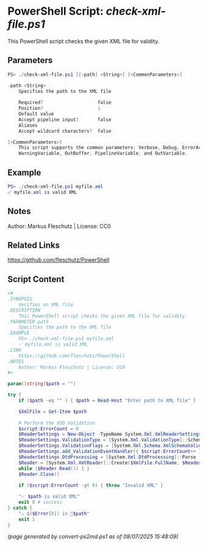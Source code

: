 PowerShell Script: *check-xml-file.ps1*
===================================

This PowerShell script checks the given XML file for validity.

Parameters
----------
```powershell
PS> ./check-xml-file.ps1 [[-path] <String>] [<CommonParameters>]

-path <String>
    Specifies the path to the XML file
    
    Required?                    false
    Position?                    1
    Default value                
    Accept pipeline input?       false
    Aliases                      
    Accept wildcard characters?  false

[<CommonParameters>]
    This script supports the common parameters: Verbose, Debug, ErrorAction, ErrorVariable, WarningAction, 
    WarningVariable, OutBuffer, PipelineVariable, and OutVariable.
```

Example
-------
```powershell
PS> ./check-xml-file.ps1 myfile.xml
✅ myfile.xml is valid XML

```

Notes
-----
Author: Markus Fleschutz | License: CC0

Related Links
-------------
https://github.com/fleschutz/PowerShell

Script Content
--------------
```powershell
<#
.SYNOPSIS
	Verifies an XML file
.DESCRIPTION
	This PowerShell script checks the given XML file for validity.
.PARAMETER path
	Specifies the path to the XML file
.EXAMPLE
	PS> ./check-xml-file.ps1 myfile.xml
	✅ myfile.xml is valid XML
.LINK
	https://github.com/fleschutz/PowerShell
.NOTES
	Author: Markus Fleschutz | License: CC0
#>

param([string]$path = "")

try {
	if ($path -eq "" ) { $path = Read-Host "Enter path to XML file" }

	$XmlFile = Get-Item $path
	
	# Perform the XSD Validation
	$script:ErrorCount = 0
	$ReaderSettings = New-Object -TypeName System.Xml.XmlReaderSettings
	$ReaderSettings.ValidationType = [System.Xml.ValidationType]::Schema
	$ReaderSettings.ValidationFlags = [System.Xml.Schema.XmlSchemaValidationFlags]::ProcessInlineSchema -bor [System.Xml.Schema.XmlSchemaValidationFlags]::ProcessSchemaLocation
	$ReaderSettings.add_ValidationEventHandler({ $script:ErrorCount++ })
	$ReaderSettings.DtdProcessing = [System.Xml.DtdProcessing]::Parse
	$Reader = [System.Xml.XmlReader]::Create($XmlFile.FullName, $ReaderSettings)
	while ($Reader.Read()) { }
	$Reader.Close()
	
	if ($script:ErrorCount -gt 0) {	throw "Invalid XML" } 

	"✅ $path is valid XML"
	exit 0 # success
} catch {
	"⚠️ $($Error[0]) in 📄$path"
	exit 1
}
```

*(page generated by convert-ps2md.ps1 as of 08/07/2025 15:48:09)*
